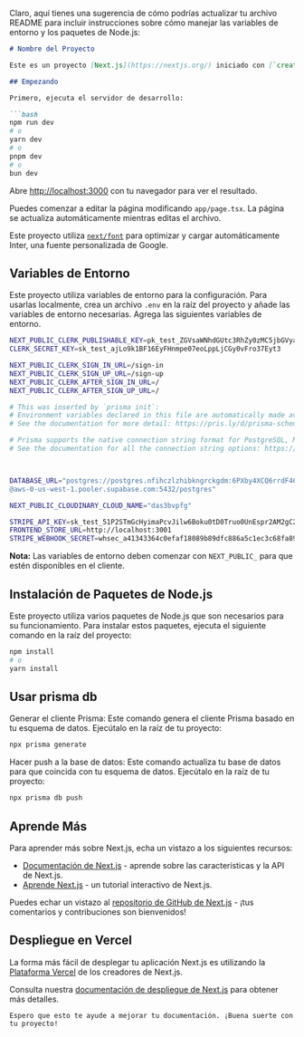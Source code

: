Claro, aquí tienes una sugerencia de cómo podrías actualizar tu archivo README para incluir instrucciones sobre cómo manejar las variables de entorno y los paquetes de Node.js:

```markdown
# Nombre del Proyecto

Este es un proyecto [Next.js](https://nextjs.org/) iniciado con [`create-next-app`](https://github.com/vercel/next.js/tree/canary/packages/create-next-app).

## Empezando

Primero, ejecuta el servidor de desarrollo:

```bash
npm run dev
# o
yarn dev
# o
pnpm dev
# o
bun dev
```

Abre [http://localhost:3000](http://localhost:3000) con tu navegador para ver el resultado.

Puedes comenzar a editar la página modificando `app/page.tsx`. La página se actualiza automáticamente mientras editas el archivo.

Este proyecto utiliza [`next/font`](https://nextjs.org/docs/basic-features/font-optimization) para optimizar y cargar automáticamente Inter, una fuente personalizada de Google.

## Variables de Entorno

Este proyecto utiliza variables de entorno para la configuración. Para usarlas localmente, crea un archivo `.env` en la raíz del proyecto y añade las variables de entorno necesarias. Agrega las siguientes variables de entorno.

```bash
NEXT_PUBLIC_CLERK_PUBLISHABLE_KEY=pk_test_ZGVsaWNhdGUtc3RhZy0zMC5jbGVyay5hY2NvdW50cy5kZXYk
CLERK_SECRET_KEY=sk_test_ajLo9k1BF16EyFHnmpe07eoLppLjCGy0vFro37Eyt3

NEXT_PUBLIC_CLERK_SIGN_IN_URL=/sign-in
NEXT_PUBLIC_CLERK_SIGN_UP_URL=/sign-up
NEXT_PUBLIC_CLERK_AFTER_SIGN_IN_URL=/
NEXT_PUBLIC_CLERK_AFTER_SIGN_UP_URL=/

# This was inserted by `prisma init`:
# Environment variables declared in this file are automatically made available to Prisma.
# See the documentation for more detail: https://pris.ly/d/prisma-schema#accessing-environment-variables-from-the-schema

# Prisma supports the native connection string format for PostgreSQL, MySQL, SQLite, SQL Server, MongoDB and CockroachDB.
# See the documentation for all the connection string options: https://pris.ly/d/connection-strings



DATABASE_URL="postgres://postgres.nfihczlzhibkngrckgdm:6PXby4XCQ6rrdF46
@aws-0-us-west-1.pooler.supabase.com:5432/postgres"

NEXT_PUBLIC_CLOUDINARY_CLOUD_NAME="das3bvpfg"

STRIPE_API_KEY=sk_test_51P2STmGcHyimaPcvJilw6Boku0tD0Truo0UnEspr2AM2gC2cvAl2MsIQV189quNdlHPHY9GJ66l7ggTFNfMmbC3w00KRjNsnSP
FRONTEND_STORE_URL=http://localhost:3001
STRIPE_WEBHOOK_SECRET=whsec_a41343364c0efaf18089b89dfc886a5c1ec3c68fa890055574cc28e5da73d97a
```

**Nota:** Las variables de entorno deben comenzar con `NEXT_PUBLIC_` para que estén disponibles en el cliente.

## Instalación de Paquetes de Node.js

Este proyecto utiliza varios paquetes de Node.js que son necesarios para su funcionamiento. Para instalar estos paquetes, ejecuta el siguiente comando en la raíz del proyecto:

```bash
npm install
# o
yarn install
```

## Usar prisma db
Generar el cliente Prisma: Este comando genera el cliente Prisma basado en tu esquema de datos. Ejecútalo en la raíz de tu proyecto:

```bash
npx prisma generate
```

Hacer push a la base de datos: Este comando actualiza tu base de datos para que coincida con tu esquema de datos. Ejecútalo en la raíz de tu proyecto:

```bash
npx prisma db push
```

## Aprende Más

Para aprender más sobre Next.js, echa un vistazo a los siguientes recursos:

- [Documentación de Next.js](https://nextjs.org/docs) - aprende sobre las características y la API de Next.js.
- [Aprende Next.js](https://nextjs.org/learn) - un tutorial interactivo de Next.js.

Puedes echar un vistazo al [repositorio de GitHub de Next.js](https://github.com/vercel/next.js/) - ¡tus comentarios y contribuciones son bienvenidos!

## Despliegue en Vercel

La forma más fácil de desplegar tu aplicación Next.js es utilizando la [Plataforma Vercel](https://vercel.com/new?utm_medium=default-template&filter=next.js&utm_source=create-next-app&utm_campaign=create-next-app-readme) de los creadores de Next.js.

Consulta nuestra [documentación de despliegue de Next.js](https://nextjs.org/docs/deployment) para obtener más detalles.
```
Espero que esto te ayude a mejorar tu documentación. ¡Buena suerte con tu proyecto!